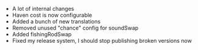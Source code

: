 - A lot of internal changes
- Haven cost is now configurable
- Added a bunch of new translations
- Removed unused "chance" config for soundSwap
- Added fishingRodSwap
- Fixed my release system, I should stop publishing broken versions now